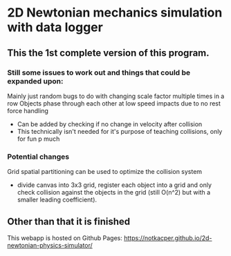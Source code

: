 # 2D Newtonian mechanics simulation with data logger

## This the 1st complete version of this program.

### Still some issues to work out and things that could be expanded upon:
Mainly just random bugs to do with changing scale factor multiple times in a row
Objects phase through each other at low speed impacts due to no rest force handling
  - Can be added by checking if no change in velocity after collision
  - This technically isn't needed for it's purpose of teaching collisions, only for fun p much

### Potential changes
Grid spatial partitioning can be used to optimize the collision system
  - divide canvas into 3x3 grid, register each object into a grid and only check collision against the objects in the grid (still O(n^2) but with a smaller leading coefficient).
  
## Other than that it is finished

This webapp is hosted on Github Pages: https://notkacper.github.io/2d-newtonian-physics-simulator/
